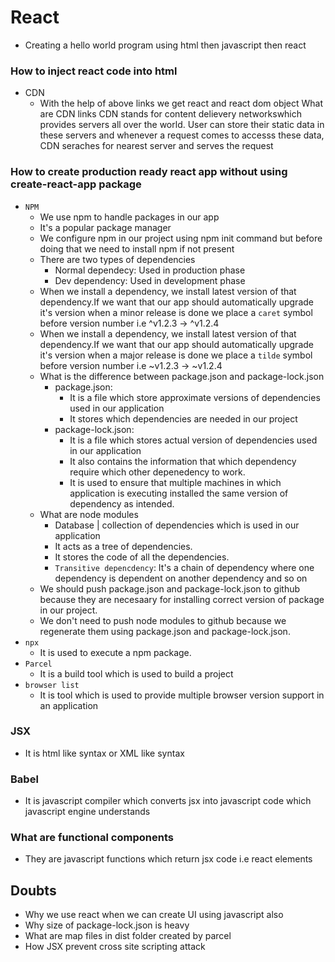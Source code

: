 # React

- Creating a hello world program using html then javascript then react

### How to inject react code into html
- CDN
    - With the help of above links we get react and react dom object
    What are CDN links
    CDN stands for content delievery networkswhich provides servers all over the world. User can store their static data in these servers and whenever a request comes to accesss these data, CDN seraches for nearest server and serves the request

### How to create production ready react app without using create-react-app package

- `NPM`
    - We use npm to handle packages in our app
    - It's a popular package manager
    - We configure npm in our project using npm init command but before doing that we need to install npm if not present
    - There are two types of dependencies
        - Normal dependecy: Used in production phase
        - Dev dependency: Used in development phase
    - When we install a dependency, we install latest version of that dependency.If we want that our app should automatically upgrade it's version when a minor release is done we place a `caret` symbol before version number i.e ^v1.2.3 -> ^v1.2.4
    - When we install a dependency, we install latest version of that dependency.If we want that our app should automatically upgrade it's version when a major release is done we place a `tilde` symbol before version number i.e ~v1.2.3 -> ~v1.2.4
    - What is the difference between package.json and package-lock.json
        - package.json: 
            - It is a file which store approximate versions of dependencies used in our application
            - It stores which dependencies are needed in our project
        - package-lock.json: 
            - It is a file which stores actual version of dependencies used in our application
            - It also contains the information that which dependency require which other depenedency to work.
            - It is used to ensure that multiple machines in which application is executing installed the same version of dependency as intended.
    - What are node modules
        - Database | collection of dependencies which is used in our application
        - It acts as a tree of dependencies.
        - It stores the code of all the dependencies.
        - `Transitive depencdency`: It's a chain of dependency where one dependency is dependent on another dependency and so on
    - We should push package.json and package-lock.json to github because they are necesaary for installing correct version of package in our project.
    - We don't need to push node modules to github because we regenerate them using package.json and package-lock.json.
 - `npx`
    - It is used to execute a npm package.
- `Parcel`
    - It is a build tool which is used to build a project
- `browser list`
    - It is tool which is used to provide multiple browser version support in an application

### JSX
- It is html like syntax or XML like syntax

### Babel
- It is javascript compiler which converts jsx into javascript code which javascript engine understands

### What are functional components
- They are javascript functions which return jsx code i.e react elements

## Doubts
- Why we use react when we can create UI using javascript also
- Why size of package-lock.json is heavy
- What are map files in dist folder created by parcel
- How JSX prevent cross site scripting attack